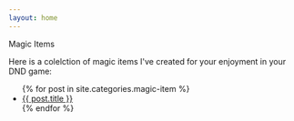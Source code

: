 ```yaml
---
layout: home
---
```


Magic Items

Here is a colelction of magic items I've created for your enjoyment in your DND game:

<ul>
  {% for post in site.categories.magic-item %}
    <li>
      <a href="{{ post.url }}">{{ post.title }}</a>
    </li>
  {% endfor %}
</ul>
